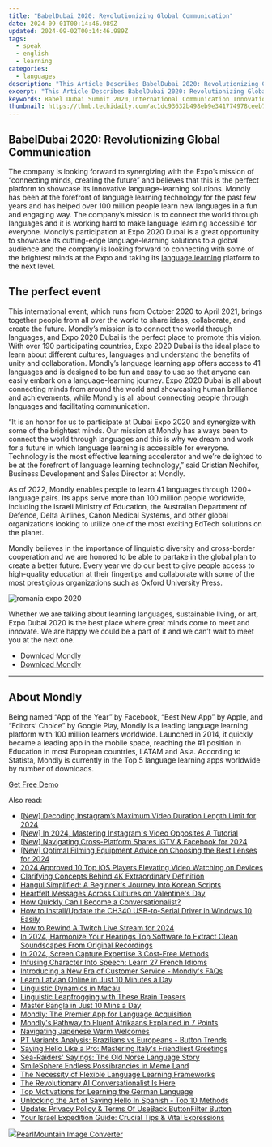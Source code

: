 ```yaml
---
title: "BabelDubai 2020: Revolutionizing Global Communication"
date: 2024-09-01T00:14:46.989Z
updated: 2024-09-02T00:14:46.989Z
tags:
  - speak
  - english
  - learning
categories:
  - languages
description: "This Article Describes BabelDubai 2020: Revolutionizing Global Communication"
excerpt: "This Article Describes BabelDubai 2020: Revolutionizing Global Communication"
keywords: Babel Dubai Summit 2020,International Communication Innovations,Language Translation Technology Advancements 2020,Multilingual Communication Solutions 2020,Global Business & Linguistics Conference 2020,Babel Dubai and SEO,Transforming International Dialogue
thumbnail: https://thmb.techidaily.com/ac1dc93632b498eb9e341774978ceeb78bceacaece80212cfc98f386a6cd1281.jpg
---
```


## BabelDubai 2020: Revolutionizing Global Communication

 The company is looking forward to synergizing with the Expo’s mission of “connecting minds, creating the future” and believes that this is the perfect platform to showcase its innovative language-learning solutions. Mondly has been at the forefront of language learning technology for the past few years and has helped over 100 million people learn new languages in a fun and engaging way. The company’s mission is to connect the world through languages and it is working hard to make language learning accessible for everyone. Mondly’s participation at Expo 2020 Dubai is a great opportunity to showcase its cutting-edge language-learning solutions to a global audience and the company is looking forward to connecting with some of the brightest minds at the Expo and taking its [language learning](https://shop.mondly.com/affiliate.php?ACCOUNT=ATISTUDI&AFFILIATE=108875&PATH=https://www.mondly.com?AFFILIATE=108875) platform to the next level.

## **The perfect event**

 This international event, which runs from October 2020 to April 2021, brings together people from all over the world to share ideas, collaborate, and create the future. Mondly’s mission is to connect the world through languages, and Expo 2020 Dubai is the perfect place to promote this vision. With over 190 participating countries, Expo 2020 Dubai is the ideal place to learn about different cultures, languages and understand the benefits of unity and collaboration. Mondly’s language learning app offers access to 41 languages and is designed to be fun and easy to use so that anyone can easily embark on a language-learning journey. Expo 2020 Dubai is all about connecting minds from around the world and showcasing human brilliance and achievements, while Mondly is all about connecting people through languages and facilitating communication.

 “It is an honor for us to participate at Dubai Expo 2020 and synergize with some of the brightest minds. Our mission at Mondly has always been to connect the world through languages and this is why we dream and work for a future in which language learning is accessible for everyone. Technology is the most effective learning accelerator and we’re delighted to be at the forefront of language learning technology,” said Cristian Nechifor, Business Development and Sales Director at Mondly.

 As of 2022, Mondly enables people to learn 41 languages through 1200+ language pairs. Its apps serve more than 100 million people worldwide, including the Israeli Ministry of Education, the Australian Department of Defence, Delta Airlines, Canon Medical Systems, and other global organizations looking to utilize one of the most exciting EdTech solutions on the planet.

 Mondly believes in the importance of linguistic diversity and cross-border cooperation and we are honored to be able to partake in the global plan to create a better future. Every year we do our best to give people access to high-quality education at their fingertips and collaborate with some of the most prestigious organizations such as Oxford University Press.

![romania expo 2020](https://edge.mondly.com/blog/wp-content/uploads/2022/03/mondly-expo-dubai.jpg "Mondly Brings The Future Of Language Learning At Expo 2020 Dubai 2")

 Whether we are talking about learning languages, sustainable living, or art, Expo Dubai 2020 is the best place where great minds come to meet and innovate. We are happy we could be a part of it and we can’t wait to meet you at the next one.

* [Download Mondly](https://www.facebook.com/sharer/sharer.php?u=https%3A%2F%2Fwww.mondly.com%2Fblog%2Fmondly-expo-2020-dubai%2F&t=Mondly+Brings+the+Future+of+Language+Learning+at+Expo+2020+Dubai "Share on Facebook")
* [Download Mondly](https://shop.mondly.com/affiliate.php?ACCOUNT=ATISTUDI&AFFILIATE=108875&PATH=https://www.mondly.com?AFFILIATE=108875)

---

## About Mondly

 Being named “App of the Year” by Facebook, “Best New App” by Apple, and “Editors’ Choice” by Google Play, Mondly is a leading language learning platform with 100 million learners worldwide. Launched in 2014, it quickly became a leading app in the mobile space, reaching the #1 position in Education in most European countries, LATAM and Asia. According to Statista, Mondly is currently in the Top 5 language learning apps worldwide by number of downloads.

[Get Free Demo](https://shop.mondly.com/affiliate.php?ACCOUNT=ATISTUDI&AFFILIATE=108875&PATH=https://www.mondly.com?AFFILIATE=108875)

<ins class="adsbygoogle"
     style="display:block"
     data-ad-format="autorelaxed"
     data-ad-client="ca-pub-7571918770474297"
     data-ad-slot="1223367746"></ins>



<ins class="adsbygoogle"
     style="display:block"
     data-ad-client="ca-pub-7571918770474297"
     data-ad-slot="8358498916"
     data-ad-format="auto"
     data-full-width-responsive="true"></ins>





<span class="atpl-alsoreadstyle">Also read:</span>
<div><ul>
<li><a href="https://instagram-clips.techidaily.com/new-decoding-instagrams-maximum-video-duration-length-limit-for-2024/"><u>[New] Decoding Instagram’s Maximum Video Duration Length Limit for 2024</u></a></li>
<li><a href="https://instagram-video-recordings.techidaily.com/new-in-2024-mastering-instagrams-video-opposites-a-tutorial/"><u>[New] In 2024, Mastering Instagram's Video Opposites  A Tutorial</u></a></li>
<li><a href="https://instagram-videos.techidaily.com/new-navigating-cross-platform-shares-igtv-and-facebook-for-2024/"><u>[New] Navigating Cross-Platform Shares  IGTV & Facebook for 2024</u></a></li>
<li><a href="https://youtube-sure.techidaily.com/ptimal-filming-equipment-advice-on-choosing-the-best-lenses-for-2024/"><u>[New] Optimal Filming Equipment  Advice on Choosing the Best Lenses for 2024</u></a></li>
<li><a href="https://fox-http.techidaily.com/2024-approved-10-top-ios-players-elevating-video-watching-on-devices/"><u>2024 Approved  10 Top iOS Players Elevating Video Watching on Devices</u></a></li>
<li><a href="https://network-issues.techidaily.com/clarifying-concepts-behind-4k-extraordinary-definition/"><u>Clarifying Concepts Behind 4K Extraordinary Definition</u></a></li>
<li><a href="https://mondly-stories.techidaily.com/hangul-simplified-a-beginners-journey-into-korean-scripts/"><u>Hangul Simplified: A Beginner's Journey Into Korean Scripts</u></a></li>
<li><a href="https://mondly-stories.techidaily.com/heartfelt-messages-across-cultures-on-valentines-day/"><u>Heartfelt Messages Across Cultures on Valentine's Day</u></a></li>
<li><a href="https://mondly-stories.techidaily.com/how-quickly-can-i-become-a-conversationalist/"><u>How Quickly Can I Become a Conversationalist?</u></a></li>
<li><a href="https://hardware-help.techidaily.com/how-to-installupdate-the-ch340-usb-to-serial-driver-in-windows-10-easily/"><u>How to Install/Update the CH340 USB-to-Serial Driver in Windows 10 Easily</u></a></li>
<li><a href="https://some-knowledge.techidaily.com/how-to-rewind-a-twitch-live-stream-for-2024/"><u>How to Rewind A Twitch Live Stream for 2024</u></a></li>
<li><a href="https://sound-optimizing.techidaily.com/in-2024-harmonize-your-hearings-top-software-to-extract-clean-soundscapes-from-original-recordings/"><u>In 2024, Harmonize Your Hearings Top Software to Extract Clean Soundscapes From Original Recordings</u></a></li>
<li><a href="https://screen-sharing-recording.techidaily.com/in-2024-screen-capture-expertise-3-cost-free-methods/"><u>In 2024, Screen Capture Expertise  3 Cost-Free Methods</u></a></li>
<li><a href="https://mondly-stories.techidaily.com/infusing-character-into-speech-learn-27-french-idioms/"><u>Infusing Character Into Speech: Learn 27 French Idioms</u></a></li>
<li><a href="https://mondly-stories.techidaily.com/introducing-a-new-era-of-customer-service-mondlys-faqs/"><u>Introducing a New Era of Customer Service - Mondly's FAQs</u></a></li>
<li><a href="https://mondly-stories.techidaily.com/learn-latvian-online-in-just-10-minutes-a-day/"><u>Learn Latvian Online in Just 10 Minutes a Day</u></a></li>
<li><a href="https://mondly-stories.techidaily.com/linguistic-dynamics-in-macau/"><u>Linguistic Dynamics in Macau</u></a></li>
<li><a href="https://mondly-stories.techidaily.com/linguistic-leapfrogging-with-these-brain-teasers/"><u>Linguistic Leapfrogging with These Brain Teasers</u></a></li>
<li><a href="https://mondly-stories.techidaily.com/master-bangla-in-just-10-mins-a-day/"><u>Master Bangla in Just 10 Mins a Day</u></a></li>
<li><a href="https://mondly-stories.techidaily.com/mondly-the-premier-app-for-language-acquisition/"><u>Mondly: The Premier App for Language Acquisition</u></a></li>
<li><a href="https://mondly-stories.techidaily.com/mondlys-pathway-to-fluent-afrikaans-explained-in-7-points/"><u>Mondly's Pathway to Fluent Afrikaans Explained in 7 Points</u></a></li>
<li><a href="https://mondly-stories.techidaily.com/navigating-japenese-warm-welcomes/"><u>Navigating Japenese Warm Welcomes</u></a></li>
<li><a href="https://mondly-stories.techidaily.com/pt-variants-analysis-brazilians-vs-europeans-button-trends/"><u>PT Variants Analysis: Brazilians vs Europeans - Button Trends</u></a></li>
<li><a href="https://mondly-stories.techidaily.com/saying-hello-like-a-pro-mastering-italys-friendliest-greetings/"><u>Saying Hello Like a Pro: Mastering Italy's Friendliest Greetings</u></a></li>
<li><a href="https://mondly-stories.techidaily.com/sea-raiders-sayings-the-old-norse-language-story/"><u>Sea-Raiders' Sayings: The Old Norse Language Story</u></a></li>
<li><a href="https://vp-tips.techidaily.com/smilesphere-endless-possibrancies-in-meme-land/"><u>SmileSphere  Endless Possibrancies in Meme Land</u></a></li>
<li><a href="https://mondly-stories.techidaily.com/the-necessity-of-flexible-language-learning-frameworks/"><u>The Necessity of Flexible Language Learning Frameworks</u></a></li>
<li><a href="https://mondly-stories.techidaily.com/the-revolutionary-ai-conversationalist-is-here/"><u>The Revolutionary AI Conversationalist Is Here</u></a></li>
<li><a href="https://mondly-stories.techidaily.com/top-motivations-for-learning-the-german-language/"><u>Top Motivations for Learning the German Language</u></a></li>
<li><a href="https://mondly-stories.techidaily.com/unlocking-the-art-of-saying-hello-in-spanish-top-10-methods/"><u>Unlocking the Art of Saying Hello In Spanish - Top 10 Methods</u></a></li>
<li><a href="https://mondly-stories.techidaily.com/update-privacy-policy-and-terms-of-useback-buttonfilter-button/"><u>Update: Privacy Policy & Terms Of UseBack ButtonFilter Button</u></a></li>
<li><a href="https://mondly-stories.techidaily.com/your-israel-expedition-guide-crucial-tips-and-vital-expressions/"><u>Your Israel Expedition Guide: Crucial Tips & Vital Expressions</u></a></li>
</ul></div>

<!-- affiliate ads begin -->
<a href="https://secure.2checkout.com/order/checkout.php?PRODS=4550420&QTY=1&AFFILIATE=108875&CART=1"><img src="https://www.pearlmountainsoft.com/n_img/product/pic/f_02.jpg" border="0">PearlMountain Image Converter</a>
<!-- affiliate ads end -->